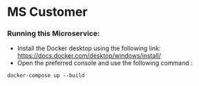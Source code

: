# MS Customer
### Running this Microservice:
- Install the Docker desktop using the following link: https://docs.docker.com/desktop/windows/install/
- Open the preferred console and use the following command :
```console
docker-compose up --build
```